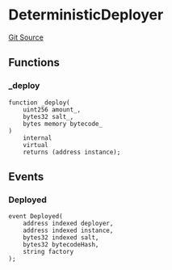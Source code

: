 # DeterministicDeployer
[Git Source](https://github.com/ContractLabs/foundry-bountykinds-contract/blob/67e6855d3beabdf242cc0b51d9e53b087a5235b9/src/oz-custom/internal/DeterministicDeployer.sol)


## Functions
### _deploy


```solidity
function _deploy(
    uint256 amount_,
    bytes32 salt_,
    bytes memory bytecode_
)
    internal
    virtual
    returns (address instance);
```

## Events
### Deployed

```solidity
event Deployed(
    address indexed deployer,
    address indexed instance,
    bytes32 indexed salt,
    bytes32 bytecodeHash,
    string factory
);
```

